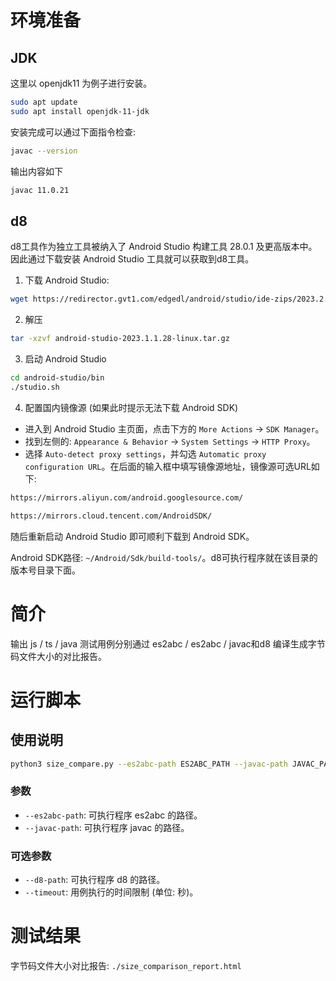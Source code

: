 # 环境准备

## JDK

这里以 openjdk11 为例子进行安装。

```sh
sudo apt update
sudo apt install openjdk-11-jdk
```

安装完成可以通过下面指令检查:

```sh
javac --version
```

输出内容如下

```sh
javac 11.0.21
```

## d8

d8工具作为独立工具被纳入了 Android Studio 构建工具 28.0.1 及更高版本中。因此通过下载安装 Android Studio 工具就可以获取到d8工具。

1. 下载 Android Studio:

```sh
wget https://redirector.gvt1.com/edgedl/android/studio/ide-zips/2023.2.1.24/android-studio-2023.2.1.24-linux.tar.gz
```

2. 解压

```sh
tar -xzvf android-studio-2023.1.1.28-linux.tar.gz
```

3. 启动 Android Studio

```sh
cd android-studio/bin
./studio.sh
```

4. 配置国内镜像源 (如果此时提示无法下载 Android SDK)

+ 进入到 Android Studio 主页面，点击下方的 `More Actions` -> `SDK Manager`。
+ 找到左侧的: `Appearance & Behavior` -> `System Settings` -> `HTTP Proxy`。
+ 选择 `Auto-detect proxy settings`，并勾选 `Automatic proxy configuration URL`。在后面的输入框中填写镜像源地址，镜像源可选URL如下:

```sh
https://mirrors.aliyun.com/android.googlesource.com/

https://mirrors.cloud.tencent.com/AndroidSDK/
```

随后重新启动 Android Studio 即可顺利下载到 Android SDK。

Android SDK路径: `~/Android/Sdk/build-tools/`。d8可执行程序就在该目录的版本号目录下面。

# 简介

输出 js / ts / java 测试用例分别通过 es2abc / es2abc / javac和d8 编译生成字节码文件大小的对比报告。

# 运行脚本

## 使用说明

```sh
python3 size_compare.py --es2abc-path ES2ABC_PATH --javac-path JAVAC_PATH [arguments]
```

### 参数

+ `--es2abc-path`: 可执行程序 es2abc 的路径。
+ `--javac-path`: 可执行程序 javac 的路径。

### 可选参数

+ `--d8-path`: 可执行程序 d8 的路径。
+ `--timeout`: 用例执行的时间限制 (单位: 秒)。

# 测试结果

字节码文件大小对比报告: `./size_comparison_report.html`
